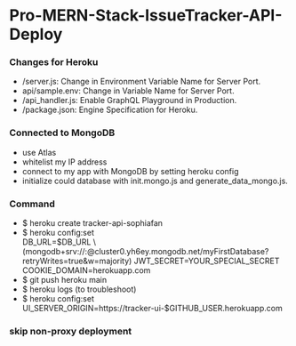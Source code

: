 # Pro-MERN-Stack-IssueTracker-API-Deploy

### Changes for Heroku
* /server.js: Change in Environment Variable Name for Server Port.
* api/sample.env: Change in Variable Name for Server Port.
* /api_handler.js: Enable GraphQL Playground in Production.
* /package.json: Engine Specification for Heroku.

### Connected to MongoDB
* use Atlas
* whitelist my IP address
* connect to my app with MongoDB by setting heroku config
* initialize could database with init.mongo.js and generate_data_mongo.js.

### Command
* $ heroku create tracker-api-sophiafan
* $ heroku config:set \
DB_URL=$DB_URL \  (mongodb+srv://<username>:<password>@cluster0.yh6ey.mongodb.net/myFirstDatabase?retryWrites=true&w=majority)
JWT_SECRET=YOUR_SPECIAL_SECRET \
COOKIE_DOMAIN=herokuapp.com
* $ git push heroku main
* $ heroku logs (to troubleshoot)
* $ heroku config:set \
UI_SERVER_ORIGIN=https://tracker-ui-$GITHUB_USER.herokuapp.com

### skip non-proxy deployment